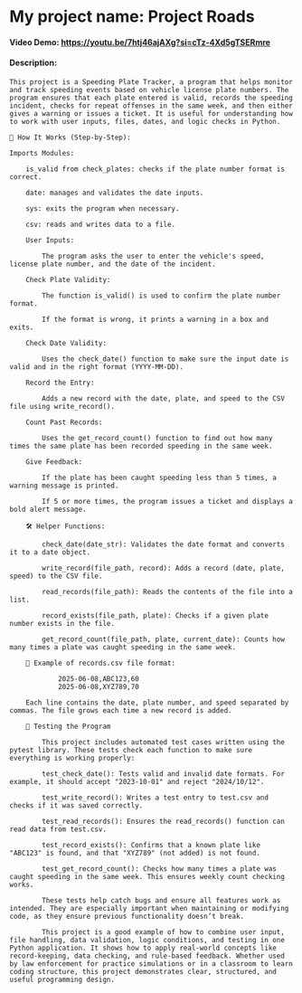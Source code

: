 # My project name: Project Roads
#### Video Demo:  <https://youtu.be/7htj46ajAXg?si=cTz-4Xd5gTSERmre>
#### Description:

    This project is a Speeding Plate Tracker, a program that helps monitor and track speeding events based on vehicle license plate numbers. The program ensures that each plate entered is valid, records the speeding incident, checks for repeat offenses in the same week, and then either gives a warning or issues a ticket. It is useful for understanding how to work with user inputs, files, dates, and logic checks in Python.

    🧠 How It Works (Step-by-Step):

    Imports Modules:

        is_valid from check_plates: checks if the plate number format is correct.

        date: manages and validates the date inputs.

        sys: exits the program when necessary.

        csv: reads and writes data to a file.

        User Inputs:

            The program asks the user to enter the vehicle's speed, license plate number, and the date of the incident.

        Check Plate Validity:

            The function is_valid() is used to confirm the plate number format.

            If the format is wrong, it prints a warning in a box and exits.

        Check Date Validity:

            Uses the check_date() function to make sure the input date is valid and in the right format (YYYY-MM-DD).

        Record the Entry:

            Adds a new record with the date, plate, and speed to the CSV file using write_record().

        Count Past Records:

            Uses the get_record_count() function to find out how many times the same plate has been recorded speeding in the same week.

        Give Feedback:

            If the plate has been caught speeding less than 5 times, a warning message is printed.

            If 5 or more times, the program issues a ticket and displays a bold alert message.

        🛠️ Helper Functions:

            check_date(date_str): Validates the date format and converts it to a date object.

            write_record(file_path, record): Adds a record (date, plate, speed) to the CSV file.

            read_records(file_path): Reads the contents of the file into a list.

            record_exists(file_path, plate): Checks if a given plate number exists in the file.

            get_record_count(file_path, plate, current_date): Counts how many times a plate was caught speeding in the same week.

        📂 Example of records.csv file format:

                2025-06-08,ABC123,60
                2025-06-08,XYZ789,70

        Each line contains the date, plate number, and speed separated by commas. The file grows each time a new record is added.

        🔧 Testing the Program

            This project includes automated test cases written using the pytest library. These tests check each function to make sure everything is working properly:

            test_check_date(): Tests valid and invalid date formats. For example, it should accept "2023-10-01" and reject "2024/10/12".

            test_write_record(): Writes a test entry to test.csv and checks if it was saved correctly.

            test_read_records(): Ensures the read_records() function can read data from test.csv.

            test_record_exists(): Confirms that a known plate like "ABC123" is found, and that "XYZ789" (not added) is not found.

            test_get_record_count(): Checks how many times a plate was caught speeding in the same week. This ensures weekly count checking works.

            These tests help catch bugs and ensure all features work as intended. They are especially important when maintaining or modifying code, as they ensure previous functionality doesn’t break.

            This project is a good example of how to combine user input, file handling, data validation, logic conditions, and testing in one Python application. It shows how to apply real-world concepts like record-keeping, data checking, and rule-based feedback. Whether used by law enforcement for practice simulations or in a classroom to learn coding structure, this project demonstrates clear, structured, and useful programming design.
